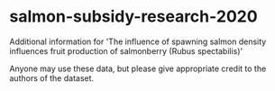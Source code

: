 # salmon-subsidy-research-2020
Additional information for 'The influence of spawning salmon density influences fruit production of salmonberry (Rubus spectabilis)'

Anyone may use these data, but please give appropriate credit to the authors of the dataset. 
